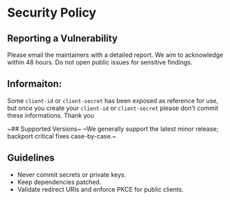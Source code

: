 # Security Policy

## Reporting a Vulnerability
Please email the maintainers with a detailed report. We aim to acknowledge within 48 hours. Do not open public issues for sensitive findings.

## Informaiton:
Some ```client-id``` or ```client-secret``` has been exposed as reference for use, but once you create your ```client-id``` or ```client-secret``` please don't commit these informations.
Thank you

~## Supported Versions~
~We generally support the latest minor release; backport critical fixes case-by-case.~

## Guidelines
- Never commit secrets or private keys.
- Keep dependencies patched.
- Validate redirect URIs and enforce PKCE for public clients.
